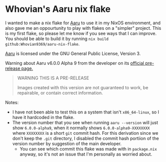 # Whovian's Aaru nix flake
I wanted to make a nix flake for [Aaru](https://github.com/aaru-dps/Aaru) to use it in my NixOS environment, and also gave me an oppourtunity to play with flakes on a "simpler" project. This is my first flake, so please let me know if you see ways that I can improve.
You should be able to build it by running `nix build github:Whovian9369/aaru-nix-flake`.

[Aaru](https://github.com/aaru-dps/Aaru) is licensed under the GNU General Public License, Version 3.

Warning about Aaru v6.0.0 Alpha 9 from the developer on its [official pre-release page.](https://github.com/aaru-dps/Aaru/releases/tag/v6.0.0-alpha9)
> WARNING THIS IS A PRE-RELEASE
> 
> Images created with this version are not guaranteed to work, be repairable, or contain correct information.

Notes:
- I have not been able to test this on a system that isn't `x86_64-linux`, so I have it hardcoded in the flake. 
- The version number that you see when running `aaru --version` will just show `6.0.0-alpha9`, when it normally shows `6.0.0-alpha9-XXXXXXXX` where `XXXXXXXX` is a short `git` commit hash. For this derivation since we don't keep the `.git` directory, I disabled the commit hash portiion of the version number by suggestion of the main developer.
  - You can see which commit this flake was made with in `package.nix` anyway, so it's not an issue that I'm personally as worried about.
